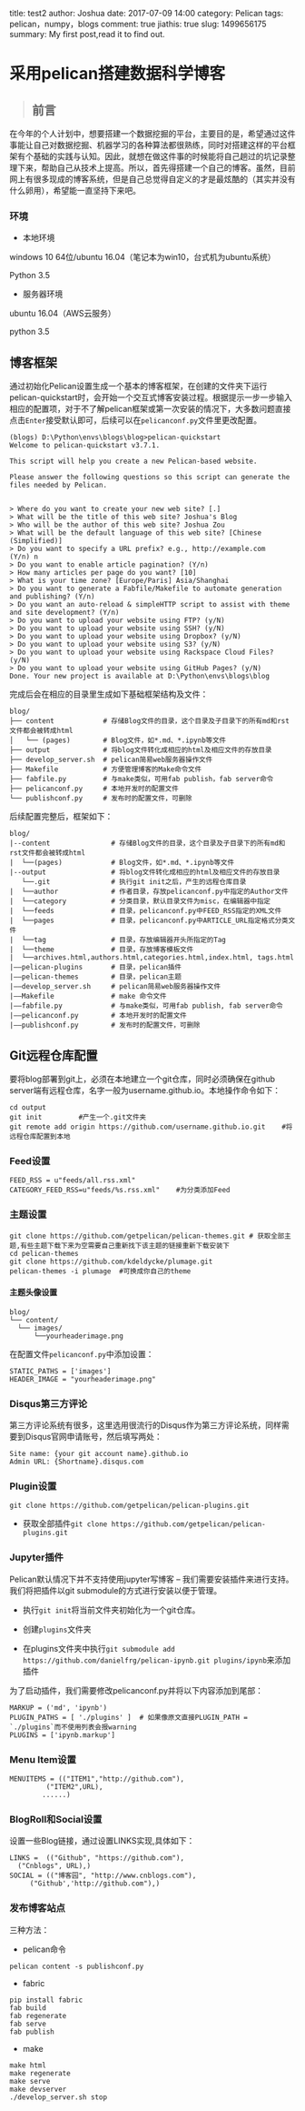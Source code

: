 title: test2
author: Joshua
date: 2017-07-09 14:00
category: Pelican
tags: pelican，numpy，blogs
comment: true
jiathis: true
slug: 1499656175
summary: My first post,read it to find out.


# 采用pelican搭建数据科学博客 


>## 前言
在今年的个人计划中，想要搭建一个数据挖掘的平台，主要目的是，希望通过这件事能让自己对数据挖掘、机器学习的各种算法都很熟练，同时对搭建这样的平台框架有个基础的实践与认知。因此，就想在做这件事的时候能将自己趟过的坑记录整理下来，帮助自己从技术上提高。所以，首先得搭建一个自己的博客。虽然，目前网上有很多现成的博客系统，但是自己总觉得自定义的才是最炫酷的（其实并没有什么卵用），希望能一直坚持下来吧。


### 环境

* 本地环境

windows 10 64位/ubuntu 16.04（笔记本为win10，台式机为ubuntu系统）

Python 3.5

*  服务器环境

ubuntu 16.04（AWS云服务）

python 3.5

## 博客框架
通过初始化Pelican设置生成一个基本的博客框架，在创建的文件夹下运行pelican-quickstart时，会开始一个交互式博客安装过程。根据提示一步一步输入相应的配置项，对于不了解pelican框架或第一次安装的情况下，大多数问题直接点击`Enter`接受默认即可，后续可以在`pelicanconf.py`文件里更改配置。

    (blogs) D:\Python\envs\blogs\blog>pelican-quickstart
	Welcome to pelican-quickstart v3.7.1.

	This script will help you create a new Pelican-based website.

	Please answer the following questions so this script can generate the files needed by Pelican.


	> Where do you want to create your new web site? [.]
	> What will be the title of this web site? Joshua's Blog
	> Who will be the author of this web site? Joshua Zou
	> What will be the default language of this web site? [Chinese (Simplified)]
	> Do you want to specify a URL prefix? e.g., http://example.com   (Y/n) n
	> Do you want to enable article pagination? (Y/n)
	> How many articles per page do you want? [10]
	> What is your time zone? [Europe/Paris] Asia/Shanghai
	> Do you want to generate a Fabfile/Makefile to automate generation and publishing? (Y/n) 
	> Do you want an auto-reload & simpleHTTP script to assist with theme and site development? (Y/n)
	> Do you want to upload your website using FTP? (y/N)
	> Do you want to upload your website using SSH? (y/N)
	> Do you want to upload your website using Dropbox? (y/N)
	> Do you want to upload your website using S3? (y/N)
	> Do you want to upload your website using Rackspace Cloud Files? (y/N)
	> Do you want to upload your website using GitHub Pages? (y/N)
	Done. Your new project is available at D:\Python\envs\blogs\blog

完成后会在相应的目录里生成如下基础框架结构及文件：


	blog/
	├── content            # 存储Blog文件的目录，这个目录及子目录下的所有md和rst文件都会被转成html
	│   └── (pages)        # Blog文件，如*.md、*.ipynb等文件
	├── output             # 将blog文件转化成相应的html及相应文件的存放目录
	├── develop_server.sh  # pelican简易web服务器操作文件
	├── Makefile           # 方便管理博客的Make命令文件
	├── fabfile.py         # 与make类似，可用fab publish，fab server命令
	├── pelicanconf.py     # 本地开发时的配置文件
	└── publishconf.py     # 发布时的配置文件，可删除


后续配置完整后，框架如下：

	blog/
	|--content 				 # 存储Blog文件的目录，这个目录及子目录下的所有md和rst文件都会被转成html
	|  └──(pages) 	 	 	 # Blog文件，如*.md、*.ipynb等文件
	|--output 				 # 将blog文件转化成相应的html及相应文件的存放目录
	   └──.git 				 # 执行git init之后，产生的远程仓库目录
	|  └──author 			 # 作者目录，存放pelicanconf.py中指定的Author文件
	|  └──category 		     # 分类目录，默认目录文件为misc，在编辑器中指定
	|  └──feeds 			 # 目录，pelicanconf.py中FEED_RSS指定的XML文件
	|  └──pages 			 # 目录，pelicanconf.py中ARTICLE_URL指定格式分类文件
	|  └──tag 				 # 目录，存放编辑器开头所指定的Tag
	|  └──theme 			 # 目录，存放博客模板文件
	|  └──archives.html,authors.html,categories.html,index.html, tags.html
	|——pelican-plugins 		 # 目录，pelican插件
	|——pelican-themes 		 # 目录，pelican主题
	|——develop_server.sh 	 # pelican简易web服务器操作文件
	|——Makefile              # make 命令文件
	|——fabfile.py 			 # 与make类似，可用fab publish, fab server命令
	|——pelicanconf.py        # 本地开发时的配置文件
	|——publishconf.py        # 发布时的配置文件，可删除



## Git远程仓库配置

要将blog部署到git上，必须在本地建立一个git仓库，同时必须确保在github server端有远程仓库，名字一般为username.github.io。本地操作命令如下：

	cd output
	git init         #产生一个.git文件夹
	git remote add origin https://github.com/username.github.io.git    #将远程仓库配置到本地


### Feed设置
    FEED_RSS = u"feeds/all.rss.xml" 
    CATEGORY_FEED_RSS=u"feeds/%s.rss.xml"    #为分类添加Feed







### 主题设置

    git clone https://github.com/getpelican/pelican-themes.git # 获取全部主题,有些主题下载下来为空需要自己重新找下该主题的链接重新下载安装下
    cd pelican-themes
	git clone https://github.com/kdeldycke/plumage.git
	pelican-themes -i plumage  #可换成你自己的theme

#### 主题头像设置

	blog/
  	└── content/
      └── images/
          └──yourheaderimage.png
在配置文件`pelicanconf.py`中添加设置：

	STATIC_PATHS = ['images']
	HEADER_IMAGE = "yourheaderimage.png"

### Disqus第三方评论

第三方评论系统有很多，这里选用很流行的Disqus作为第三方评论系统，同样需要到Disqus官网申请账号，然后填写两处：

    Site name: {your git account name}.github.io
    Admin URL: {Shortname}.disqus.com

### Plugin设置

    git clone https://github.com/getpelican/pelican-plugins.git
- 获取全部插件`git clone https://github.com/getpelican/pelican-plugins.git`

### Jupyter插件

Pelican默认情况下并不支持使用jupyter写博客 – 我们需要安装插件来进行支持。我们将把插件以git submodule的方式进行安装以便于管理。

- 执行`git init`将当前文件夹初始化为一个git仓库。

- 创建`plugins`文件夹
- 在plugins文件夹中执行`git submodule add https://github.com/danielfrg/pelican-ipynb.git plugins/ipynb`来添加插件

为了启动插件，我们需要修改pelicanconf.py并将以下内容添加到尾部：


    MARKUP = ('md', 'ipynb')
    PLUGIN_PATHS = [ './plugins' ]  # 如果像原文直接PLUGIN_PATH = `./plugins`而不使用列表会报warning
    PLUGINS = ['ipynb.markup']




### Menu Item设置
    MENUITEMS = (("ITEM1","http://github.com"),
             ("ITEM2",URL),
            ......)

### BlogRoll和Social设置
设置一些Blog链接，通过设置LINKS实现,具体如下：

    LINKS =  (("Github", "https://github.com"),
      ("Cnblogs", URL),)
	SOCIAL = (("博客园", "http://www.cnblogs.com"),
         ("Github','http://github.com"),)


### 发布博客站点
三种方法：

- pelican命令

>

	pelican content -s publishconf.py

- fabric

>
	
    pip install fabric
    fab build
    fab regenerate
    fab serve
    fab publish


- make

>

	make html
	make regenerate
	make serve
	make devserver
	./develop_server.sh stop

